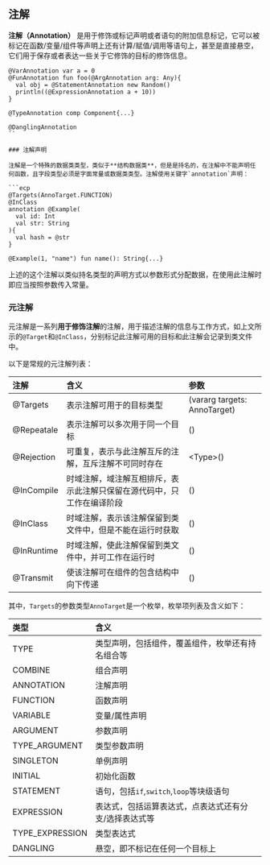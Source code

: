 ## 注解

**注解（Annotation）** 是用于修饰或标记声明或者语句的附加信息标记，它可以被标记在函数/变量/组件等声明上还有计算/赋值/调用等语句上，甚至是直接悬空，它们用于保存或者表达一些关于它修饰的目标的修饰信息。

```ecs
@VarAnnotation var a = 0
@FunAnnotation fun foo(@ArgAnnotation arg: Any){
  val obj = @StatementAnnotation new Random()
  println((@ExpressionAnnotation a + 10))
}

@TypeAnnotation comp Component{...}

@DanglingAnnotation
``

### 注解声明

注解是一个特殊的数据类类型，类似于**结构数据类**，但是是持名的，在注解中不能声明任何函数，且字段类型必须是字面常量或数据类类型。注解使用关键字`annotation`声明：

```ecp
@Targets(AnnoTarget.FUNCTION)
@InClass
annotation @Example(
  val id: Int
  val str: String
){
  val hash = @str
}

@Example(1, "name") fun name(): String{...}
```

上述的这个注解以类似持名类型的声明方式以参数形式分配数据，在使用此注解时即应当按照参数传入常量。

### 元注解

元注解是一系列**用于修饰注解**的注解，用于描述注解的信息与工作方式，如上文所示的`@Target`和`@InClass`，分别标记此注解可用的目标和此注解会记录到类文件中。

以下是常规的元注解列表：

| 注解 | 含义 | 参数 |
| :-- | :-- | :-- |
| @Targets | 表示注解可用于的目标类型 | (vararg targets: AnnoTarget) |
| @Repeatale | 表示注解可以多次用于同一个目标 | () |
| @Rejection | 可重复，表示与此注解互斥的注解，互斥注解不可同时存在 | \<Type\>() |
| @InCompile | 时域注解，域注解互相排斥，表示此注解只保留在源代码中，只工作在编译阶段 | () |
| @InClass | 时域注解，表示该注解保留到类文件中，但是不能在运行时获取 | () |
| @InRuntime | 时域注解，使此注解保留到类文件中，并可工作在运行时 | () |
| @Transmit | 使该注解可在组件的包含结构中向下传递 | () |

其中，`Targets`的参数类型`AnnoTarget`是一个枚举，枚举项列表及含义如下：

| 类型 | 含义 |
| :-- | :-- |
| TYPE | 类型声明，包括组件，覆盖组件，枚举还有持名组合等 |
| COMBINE | 组合声明 |
| ANNOTATION | 注解声明 |
| FUNCTION | 函数声明 |
| VARIABLE | 变量/属性声明 |
| ARGUMENT | 参数声明 |
| TYPE_ARGUMENT | 类型参数声明 |
| SINGLETON | 单例声明 |
| INITIAL | 初始化函数 |
| STATEMENT | 语句，包括`if`,`switch`,`loop`等块级语句 |
| EXPRESSION | 表达式，包括运算表达式，点表达式还有分支/选择表达式等 |
| TYPE_EXPRESSION | 类型表达式 |
| DANGLING | 悬空，即不标记在任何一个目标上 |